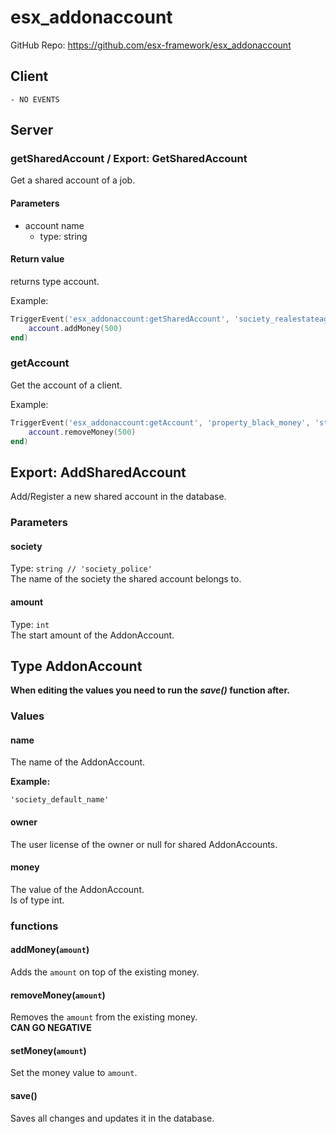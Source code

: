 # esx_addonaccount

GitHub Repo: https://github.com/esx-framework/esx_addonaccount

## Client
    - NO EVENTS

## Server

### getSharedAccount / Export: GetSharedAccount
Get a shared account of a job.

#### Parameters
- account name
  - type: string

#### Return value
returns type account.

Example:
```lua
TriggerEvent('esx_addonaccount:getSharedAccount', 'society_realestateagent', function(account)
    account.addMoney(500)
end)
```

### getAccount
Get the account of a client.

Example:
```lua
TriggerEvent('esx_addonaccount:getAccount', 'property_black_money', 'steam:0123456789', function(account)
    account.removeMoney(500)
end)
```

## Export: AddSharedAccount
Add/Register a new shared account in the database.

### Parameters
#### society
Type: ``` string // 'society_police' ```\
The name of the society the shared account belongs to.

#### amount
Type: ```int```\
The start amount of the AddonAccount.

## Type AddonAccount
**When editing the values you need to run the _save()_ function after.**

### Values
#### name
The name of the AddonAccount. 

**Example:**
    
    'society_default_name'

#### owner
The user license of the owner or null for shared AddonAccounts.

#### money
The value of the AddonAccount. \
Is of type int.

### functions

#### addMoney(``amount``)
Adds the ``amount`` on top of the existing money.

#### removeMoney(``amount``)
Removes the ``amount`` from the existing money.\
**CAN GO NEGATIVE**

#### setMoney(``amount``)
Set the money value to ``amount``.

#### save()
Saves all changes and updates it in the database.